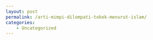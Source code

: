```yaml
---
layout: post
permalink: /arti-mimpi-dilompati-tokek-menurut-islam/
categories:
    - Uncategorized
---
```


